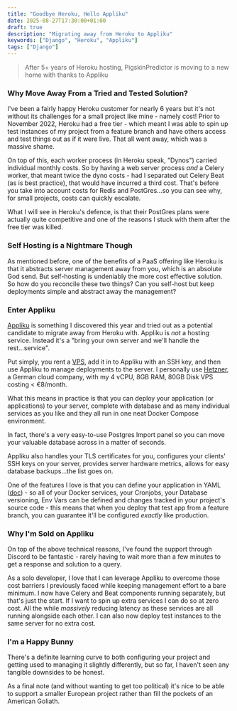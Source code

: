 ```yaml
---
title: "Goodbye Heroku, Hello Appliku"
date: 2025-08-27T17:30:00+01:00
draft: true
description: "Migrating away from Heroku to Appliku"
keywords: ["Django", "Heroku", "Appliku"]
tags: ["Django"]
---
```


> After 5+ years of Heroku hosting, PigskinPredictor is moving to a new home with thanks to Appliku

### Why Move Away From a Tried and Tested Solution?

I've been a fairly happy Heroku customer for nearly 6 years but it's not without its challenges for a small project like mine - namely cost!  Prior to November 2022, Heroku had a free tier - which meant I was able to spin up test instances of my project from a feature branch and have others access and test things out as if it were live. That all went away, which was a massive shame.

On top of this, each worker process (in Heroku speak, "Dynos") carried individual monthly costs.  So by having a web server process _and_ a Celery worker, that meant twice the dyno costs - had I separated out Celery Beat (as is best practice), that would have incurred a third cost.  That's before you take into account costs for Redis and PostGres...so you can see why, for small projects, costs can quickly escalate.

What I will see in Heroku's defence, is that their PostGres plans were actually quite competitive and one of the reasons I stuck with them after the free tier was killed.

### Self Hosting is a Nightmare Though

As mentioned before, one of the benefits of a PaaS offering like Heroku is that it abstracts server management away from you, which is an absolute God send. But self-hosting is undeniably the more cost effective solution. So how do you reconcile these two things? Can you self-host but keep deployments simple and abstract away the management?

### Enter Appliku

[Appliku](https://appliku.com/) is something I discovered this year and tried out as a potential candidate to migrate away from Heroku with. Appliku is _not_ a hosting service. Instead it's a "bring your own server and we'll handle the rest...service".

Put simply, you rent a [VPS](https://en.wikipedia.org/wiki/Virtual_private_server), add it in to Appliku with an SSH key, and then use Appliku to manage deployments to the server.  I personally use [Hetzner](https://www.hetzner.com/), a German cloud company, with my 4 vCPU, 8GB RAM, 80GB Disk VPS costing < €8/month.

What this means in practice is that you can deploy your application (or applications) to your server, complete with database and as many individual services as you like and they all run in one neat Docker Compose environment.

In fact, there's a very easy-to-use Postgres Import panel so you can move your valuable database across in a matter of seconds.

Appliku also handles your TLS certificates for you, configures your clients' SSH keys on your server, provides server hardware metrics, allows for easy database backups...the list goes on.

One of the features I love is that you can define your application in YAML ([doc](https://appliku.com/guides/yml/)) - so all of your Docker services, your Cronjobs, your Database versioning, Env Vars can be defined and changes tracked in your project's source code - this means that when you deploy that test app from a feature branch, you can guarantee it'll be configured _exactly_ like production.

### Why I'm Sold on Appliku

On top of the above technical reasons, I've found the support through Discord to be fantastic - rarely having to wait more than a few minutes to get a response and solution to a query.

As a solo developer, I love that I can leverage Appliku to overcome those cost barriers I previously faced while keeping management effort to a bare minimum.  I now have Celery and Beat components running separately, but that's just the start.  If I want to spin up extra services I can do so at zero cost.  All the while _massively_ reducing latency as these services are all running alongside each other.  I can also now deploy test instances to the same server for no extra cost.

### I'm a Happy Bunny

There's a definite learning curve to both configuring your project and getting used to managing it slightly differently, but so far, I haven't seen any tangible downsides to be honest.

As a final note (and without wanting to get too political) it's nice to be able to support a smaller European project rather than fill the pockets of an American Goliath.